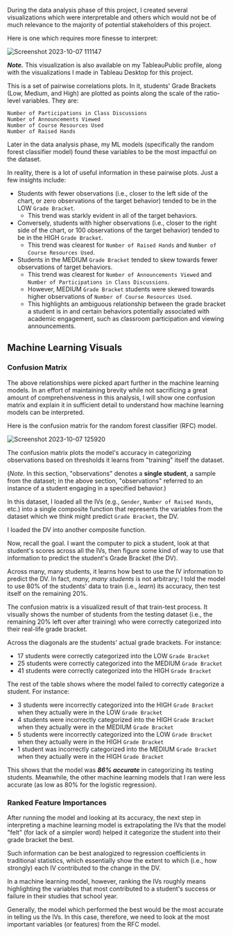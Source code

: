 During the data analysis phase of this project, I created several visualizations which were interpretable and others which would not be of much relevance to the majority of potential stakeholders of this project.

Here is one which requires more finesse to interpret:


![Screenshot 2023-10-07 111147](https://github.com/jsszhh/Google_Certificate_Capstone/assets/146851092/4d36f534-e535-478b-a3f4-254b2495df10)


***Note.*** This visualization is also available on my TableauPublic profile, along with the visualizations I made in Tableau Desktop for this project.

This is a set of pairwise correlations plots. In it, students' Grade Brackets (Low, Medium, and High) are plotted as points along the scale of the ratio-level variables. They are:

`Number of Participations in Class Discussions`  
`Number of Announcements Viewed`  
`Number of Course Resources Used`  
`Number of Raised Hands`  

Later in the data analysis phase, my ML models (specifically the random forest classifier model) found these variables to be the most impactful on the dataset.

In reality, there is a lot of useful information in these pairwise plots. Just a few insights include:

* Students with fewer observations (i.e., closer to the left side of the chart, or zero observations of the target behavior) tended to be in the LOW `Grade Bracket`.
  * This trend was starkly evident in all of the target behaviors.
* Conversely, students with higher observations (i.e., closer to the right side of the chart, or 100 observations of the target behavior) tended to be in the HIGH `Grade Bracket`.
  * This trend was clearest for `Number of Raised Hands` and `Number of Course Resources Used`.
* Students in the MEDIUM `Grade Bracket` tended to skew towards fewer observations of target behaviors.
  * This trend was clearest for `Number of Announcements Viewed` and `Number of Participations in Class Discussions`.
  * However, MEDIUM `Grade Bracket` students were skewed towards higher observations of `Number of Course Resources Used`.
  * This highlights an ambiguous relationship between the grade bracket a student is in and certain behaviors potentially associated with academic engagement, such as classroom participation and viewing announcements.


## Machine Learning Visuals


### Confusion Matrix


The above relationships were picked apart further in the machine learning models. In an effort of maintaining brevity while not sacrificing a great amount of comprehensiveness in this analysis, I will show one confusion matrix and explain it in sufficient detail to understand how machine learning models can be interpreted.

Here is the confusion matrix for the random forest classifier (RFC) model.


![Screenshot 2023-10-07 125920](https://github.com/jsszhh/Google_Certificate_Capstone/assets/146851092/215b496f-ca82-48fc-92aa-c98d137d0a8b)


The confusion matrix plots the model's accuracy in categorizing observations based on thresholds it learns from "training" itself the dataset.

(_Note._ In this section, "observations" denotes a **single student**, a sample from the dataset; in the above section, "observations" referred to an instance of a student engaging in a specified behavior.)

In this dataset, I loaded all the IVs (e.g., `Gender`, `Number of Raised Hands`, etc.) into a single composite function that represents the variables from the dataset which we think might predict `Grade Bracket`, the DV.

I loaded the DV into another composite function.

Now, recall the goal. I want the computer to pick a student, look at that student's scores across all the IVs, then figure some kind of way to use that information to predict the student's Grade Bracket (the DV).

Across many, many students, it learns how best to use the IV information to predict the DV. In fact, _many, many students_ is not arbitrary; I told the model to use 80% of the students' data to train (i.e., _learn_) its accuracy, then test itself on the remaining 20%.

The confusion matrix is a visualized result of that train-test process. It visually shows the number of students from the testing dataset (i.e., the remaining 20% left over after training) who were correctly categorized into their real-life grade bracket.

Across the diagonals are the students' actual grade brackets. For instance:

* 17 students were correctly categorized into the LOW `Grade Bracket`
* 25 students were correctly categorized into the MEDIUM `Grade Bracket`
* 41 students were correctly categorized into the HIGH `Grade Bracket`

The rest of the table shows where the model failed to correctly categorize a student. For instance:

* 3 students were incorrectly categorized into the HIGH `Grade Bracket` when they actually were in the LOW `Grade Bracket`
* 4 students were incorrectly categorized into the HIGH `Grade Bracket` when they actually were in the MEDIUM `Grade Bracket`
* 5 students were incorrectly categorized into the LOW `Grade Bracket` when they actually were in the HIGH `Grade Bracket`
* 1 student was incorrectly categorized into the MEDIUM `Grade Bracket` when they actually were in the HIGH `Grade Bracket`

This shows that the model was ***86% accurate*** in categorizing its testing students. Meanwhile, the other machine learning models that I ran were less accurate (as low as 80% for the logistic regression).


### Ranked Feature Importances


After running the model and looking at its accuracy, the next step in interpreting a machine learning model is extrapolating the IVs that the model "felt" (for lack of a simpler word) helped it categorize the student into their grade bracket the best.

Such information can be best analogized to regression coefficients in traditional statistics, which essentially show the extent to which (i.e., how strongly) each IV contributed to the change in the DV.

In a machine learning model, however, ranking the IVs roughly means highlighting the variables that most contributed to a student's success or failure in their studies that school year.

Generally, the model which performed the best would be the most accurate in telling us the IVs. In this case, therefore, we need to look at the most important variables (or features) from the RFC model.


